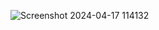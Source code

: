 ![Screenshot 2024-04-17 114132](https://github.com/user-attachments/assets/ce258f1b-fb90-4e37-b9cf-a59639769356)
